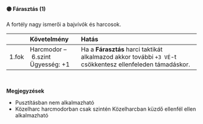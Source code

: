 #### 🟣 Fárasztás (1)

A fortély nagy ismerői a bajvívók és harcosok.

| |  Követelmény | Hatás  |
| :----------- | :----------- | :----------- | 
| 1.fok | Harcmodor&nbsp;–&nbsp;6.szint<br />Ügyesség:&nbsp;+1 | Ha a **Fárasztás** harci taktikát alkalmazod akkor további `+3 VÉ`-t csökkentesz ellenfeleden támadáskor.<br />|

<br />

**Megjegyzések**

- Pusztításban nem alkalmazható
- Közelharc harcmodorban csak szintén Közelharcban küzdő ellenfél ellen alkalmazható
